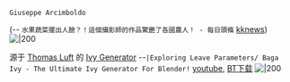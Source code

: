 
```
Giuseppe Arcimboldo
```
(-- `水果蔬菜擺出人臉？！這個攝影師的作品驚艷了各國農人！ - 每日頭條` [kknews](https://kknews.cc/zh-hk/agriculture/3my8yky.html))
![|200](https://i1.kknews.cc/_Kd46shvjT-ngHLvut5Qtlc4CZJtjzBDM1Og8UQ/0.jpg)


源于  [Thomas Luft](http://graphics.uni-konstanz.de/mitarbeiter/luft.php?language=english)  的 [Ivy Generator](http://ivy-generator.com/) --`|Exploring Leave Parameters/ Baga Ivy - The Ultimate Ivy Generator For Blender!` [youtube](https://youtu.be/iRi0vqkyqIA?t=330), [BT下载](https://cgpeers.to/torrents.php?id=77300&torrentid=77204#torrent77204)
![|200](https://i.ytimg.com/vi/iRi0vqkyqIA/hqdefault.jpg)
